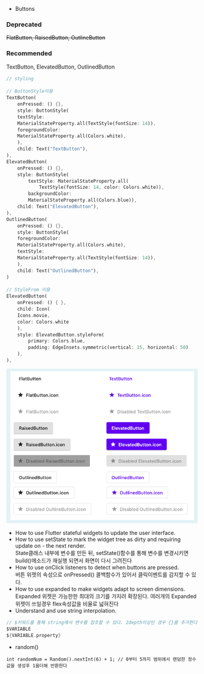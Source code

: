 - Buttons  

### Deprecated
~~FlatButton, RaisedButton, OutlineButton~~
### Recommended
TextButton, ElevatedButton, OutlinedButton
```dart
// styling

// ButtonStyle이용
TextButton(
    onPressed: () {},
    style: ButtonStyle(
    textStyle:
    MaterialStateProperty.all(TextStyle(fontSize: 14)),
    foregroundColor:
    MaterialStateProperty.all(Colors.white),
    ),
    child: Text("TextButton"),
),
ElevatedButton(
    onPressed: () {},
    style: ButtonStyle(
        textStyle: MaterialStateProperty.all(
            TextStyle(fontSize: 14, color: Colors.white)),
        backgroundColor:
        MaterialStateProperty.all(Colors.blue)),
    child: Text("ElevatedButton"),
),
OutlinedButton(
    onPressed: () {},
    style: ButtonStyle(
    foregroundColor:
    MaterialStateProperty.all(Colors.white),
    textStyle:
    MaterialStateProperty.all(TextStyle(fontSize: 14)),
    ),
    child: Text("OutlinedButton"),
)

// StyleFrom 이용
ElevatedButton(
    onPressed: () { },
    child: Icon(
    Icons.movie,
    color: Colors.white
    ),
    style: ElevatedButton.styleForm(
        primary: Colors.blue,
        padding: EdgeInsets.symmetric(vertical: 15, horizontal: 50)
    ),
),
```
![buttons](./imgs/flutter_buttons.png)

- How to use Flutter stateful widgets to update the user interface.  
- How to use setState to mark the widget tree as dirty and requiring update on - the next render.  
    State클래스 내부에 변수를 만든 뒤, setState()함수를 통해 변수를 변경시키면 build()메소드가 재실행 되면서 화면이 다시 그려진다  
- How to use onClick listeners to detect when buttons are pressed.  
    버튼 위젯의 속성으로 onPressed() 콜백함수가 있어서 클릭이벤트를 감지할 수 있다.
- How to use expanded to make widgets adapt to screen dimensions.  
    Expanded 위젯은 가능한한 최대의 크기를 가지려 확장된다. 여러개의 Expanded위젯이 쓰일경우 flex속성값을 비율로 넓혀진다
- Understand and use string interpolation.  
```dart
// $키워드를 통해 string에서 변수를 참조할 수 있다. 2depth이상인 경우 {}를 추가한다
$VARIABLE
${VARIABLE.property}
```
- random()
```
int randomNum = Random().nextInt(6) + 1; // 0부터 5까지 범위에서 랜덤한 정수값을 생성후 1을더해 반환한다
```